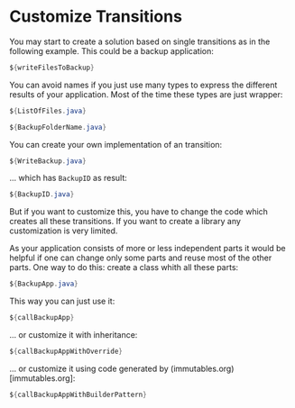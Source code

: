 # Customize Transitions

You may start to create a solution based on single transitions as 
in the following example. This could be a backup application:

```java
${writeFilesToBackup}
```

You can avoid names if you just use many types to express the different results of
your application. Most of the time these types are just wrapper:

```java
${ListOfFiles.java}
```

```java
${BackupFolderName.java}
```

You can create your own implementation of an transition:

```java
${WriteBackup.java}
```

... which has `BackupID` as result: 

```java
${BackupID.java}
```

But if you want to customize this, you have to change the code which creates all
these transitions. If you want to create a library any customization is very limited.

As your application consists of more or less independent parts it would be helpful if
one can change only some parts and reuse most of the other parts. 
One way to do this: create a class whith all these parts:

```java
${BackupApp.java}
```
           
This way you can just use it:

```java
${callBackupApp}
```

... or customize it with inheritance:

```java
${callBackupAppWithOverride}
```

... or customize it using code generated by (immutables.org)[immutables.org]:

```java
${callBackupAppWithBuilderPattern}
```
